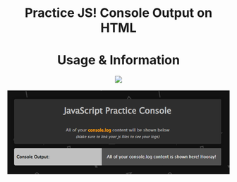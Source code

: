 <h1 align="center">Practice JS! Console Output on HTML</h1>

<h1 align="center">Usage & Information</h1>
<p align="center">
<img width="620" height="auto" src="https://i.gyazo.com/9c84d7e0355a42fbf1f9b483dc41dac3.png"></a>
</p>
<p align="center">
<img width="620" height="auto" src="practice-console-image.png"></a>
</p>

